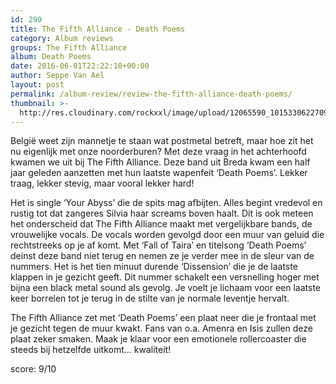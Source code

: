 ```yaml
---
id: 299
title: The Fifth Alliance - Death Poems
category: Album reviews
groups: The Fifth Alliance
album: Death Poems
date: 2016-06-01T22:22:10+00:00
author: Seppe Van Ael
layout: post
permalink: /album-review/review-the-fifth-alliance-death-poems/
thumbnail: >-
  http://res.cloudinary.com/rockxxl/image/upload/12065590_10153306227092989_5145611686279607348_n.png
---
```

België weet zijn mannetje te staan wat postmetal betreft, maar hoe zit het nu eigenlijk met onze noorderburen? Met deze vraag in het achterhoofd kwamen we uit bij The Fifth Alliance. Deze band uit Breda kwam een half jaar geleden aanzetten met hun laatste wapenfeit ‘Death Poems’. Lekker traag, lekker stevig, maar vooral lekker hard!

Het is single ‘Your Abyss’ die de spits mag afbijten. Alles begint vredevol en rustig tot dat zangeres Silvia haar screams boven haalt. Dit is ook meteen het onderscheid dat The Fifth Alliance maakt met vergelijkbare bands, de vrouwelijke vocals. De vocals worden gevolgd door een muur van geluid die rechtstreeks op je af komt. Met ‘Fall of Taira’ en titelsong ‘Death Poems’ deinst deze band niet terug en nemen ze je verder mee in de sleur van de nummers. Het is het tien minuut durende ‘Dissension’ die je de laatste klappen in je gezicht geeft. Dit nummer schakelt een versnelling hoger met bijna een black metal sound als gevolg. Je voelt je lichaam voor een laatste keer borrelen tot je terug in de stilte van je normale leventje hervalt.

The Fifth Alliance zet met ‘Death Poems’ een plaat neer die je frontaal met je gezicht tegen de muur kwakt. Fans van o.a. Amenra en Isis zullen deze plaat zeker smaken. Maak je klaar voor een emotionele rollercoaster die steeds bij hetzelfde uitkomt… kwaliteit!

score: 9/10
